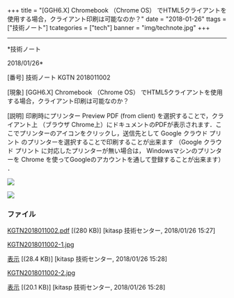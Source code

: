 ﻿+++
title = "[GGH6.X] Chromebook （Chrome OS） でHTML5クライアントを使用する場合，クライアント印刷は可能なのか？"
date = "2018-01-26"
ttags = ["技術ノート"]
tcategories = ["tech"]
banner = "img/technote.jpg"
+++

-----------------------------------------------------------------------------------------------------------------------------

*技術ノート

2018/01/26*


[番号]
技術ノート KGTN 2018011002

[現象]
[GGH6.X] Chromebook （Chrome OS）
でHTML5クライアントを使用する場合，クライアント印刷は可能なのか？

[説明]
印刷時にプリンター Preview PDF (from client)
を選択することで，クライアント上 （ブラウザ
Chrome上）にドキュメントのPDFが表示されます．ここでプリンターのアイコンをクリックし，送信先として
Google クラウド プリント
のプリンターを選択することで印刷することが出来ます （Google クラウド
プリント に対応したプリンターが無い場合は， Windowsマシンのプリンターを
Chrome を使ってGoogleのアカウントを通して登録することが出来ます） ．

![](http://techreport.kitasp.net/attachments/download/3946/KGTN2018011002-1.jpg)

![](http://techreport.kitasp.net/attachments/download/3947/KGTN2018011002-2.jpg)


### ファイル

 
 


[KGTN2018011002.pdf](http://techreport.kitasp.net/attachments/download/3945/KGTN2018011002.pdf)
 [(280 KB)] [kitasp 技術センター, 2018/01/26
15:27]

[KGTN2018011002-1.jpg](http://techreport.kitasp.net/attachments/download/3946/KGTN2018011002-1.jpg)

[表示](http://techreport.kitasp.net/attachments/3946/KGTN2018011002-1.jpg "表示")
 [(28.4 KB)] [kitasp 技術センター, 2018/01/26
15:28]

[KGTN2018011002-2.jpg](http://techreport.kitasp.net/attachments/download/3947/KGTN2018011002-2.jpg)

[表示](http://techreport.kitasp.net/attachments/3947/KGTN2018011002-2.jpg "表示")
 [(20.1 KB)] [kitasp 技術センター, 2018/01/26
15:28]


 


 

